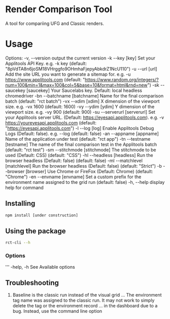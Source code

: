 # Render Comparison Tool

A tool for compariing UFG and Classic renders.

# Usage
Options:
  -v, --version                  output the current version
  -k --key [key]                 Set your Applitools API Key. e.g. -k key (default: "8pVdTA8n6joSM18VHrggfo9OHmhaFjepyAbkdrZ1NcU110")
  -u --url [url]                 Add the site URL you want to generate a sitemap for. e.g. -u https://www.applitools.com (default:
                                 "https://www.random.org/integers/?num=100&min=1&max=100&col=5&base=10&format=html&rnd=new")
  -sk --saucekey [saucekey]      Your Saucelabs key. Default: local headless chromedriver
  -bn --batchname [batchname]    Name for the final comparison batch (default: "rct batch")
  -vx --xdim [xdim]              X dimension of the viewport size. e.g. -vx 1600 (default: 1600)
  -vy --ydim [ydim]              Y dimension of the viewport size. e.g. -vy 900 (default: 900)
  -su  --serverurl [serverurl]   Set your Applitools  server URL. (Default: https://eyesapi.applitools.com). e.g. -v https://youreyesapi.applitools.com (default:
                                 "https://eyesapi.applitools.com")
  -l --log [log]                 Enable Applitools Debug Logs (Default: false). e.g. --log (default: false)
  -an --appname [appname]        Name of the application under test (default: "rct app")
  -tn --testname [testname]      The name of the final comparison test in the Applitools batch (default: "rct test")
  -sm --stitchmode [stitchmode]  The stitchmode to be used (Default: CSS) (default: "CSS")
  -hl --headless [headless]      Run the browser headless (Default: false) (default: false)
  -ml --matchlevel [matchlevel]  Run the browser headless (Default: false) (default: "Strict")
  -b --browser [browser]         Use Chrome or FireFox (Default: Chrome) (default: "Chrome")
  -en --envname [envname]        Set a custom prefix for the environment name assigned to the grid run (default: false)
  -h, --help                     display help for command

## Installing

```sh
npm install [under construction]
```

## Using the package

```sh
rct-cli --h
```

### Options

'''
-help, -h See Available options

## Troubleshooting

1. Baseline is the classic run instead of the visual grid
... The environment tag name was assigned to the classic run. It may not work to simply delete the tag or the environment record
... in the dashboard due to a bug. Instead, use the command line option 